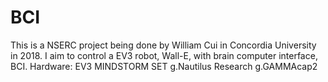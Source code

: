 # BCI
  This is a NSERC project being done by William Cui in Concordia University in 2018.
  I aim to control a EV3 robot, Wall-E, with brain computer interface, BCI.
  Hardware: 
    EV3 MINDSTORM SET
    g.Nautilus Research
    g.GAMMAcap2
